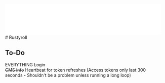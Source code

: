 <img src="./imgs/logo.svg" width="512" height="100" align="right" />
# Rustyroll

## To-Do
EVERYTHING
~~Login~~   
~~CMS info~~
Heartbeat for token refreshes (Access tokens only last 300 seconds - Shouldn't be a problem unless running a long loop)
